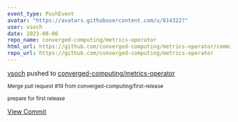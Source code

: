 ```yaml
---
event_type: PushEvent
avatar: "https://avatars.githubusercontent.com/u/814322?"
user: vsoch
date: 2023-08-06
repo_name: converged-computing/metrics-operator
html_url: https://github.com/converged-computing/metrics-operator/commit/762f3c2a713ee313e42999f093f3524a1d92586e
repo_url: https://github.com/converged-computing/metrics-operator
---
```


<a href='https://github.com/vsoch' target='_blank'>vsoch</a> pushed to <a href='https://github.com/converged-computing/metrics-operator' target='_blank'>converged-computing/metrics-operator</a>

<small>Merge pull request #19 from converged-computing/first-release

prepare for first release</small>

<a href='https://github.com/converged-computing/metrics-operator/commit/762f3c2a713ee313e42999f093f3524a1d92586e' target='_blank'>View Commit</a>